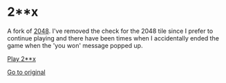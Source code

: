 # 2**x

A fork of [2048](https://github.com/gabrielecirulli/2048). I've removed the check for the 2048 tile since I prefer to continue playing and there have been times when I accidentally ended the game when the 'you won' message popped up.

[Play 2**x](http://dschmaryl.github.io/2048/)

[Go to original](http://github.com/gabrielecirulli/2048/)

